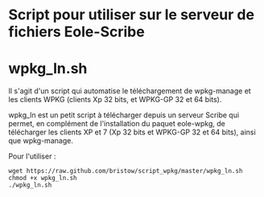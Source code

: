 Script pour utiliser sur le serveur de fichiers Eole-Scribe
=====

wpkg_ln.sh
====

Il s'agit d'un script qui automatise le téléchargement de wpkg-manage et les clients WPKG (clients Xp 32 bits, et WPKG-GP 32 et 64 bits).

wpkg_ln est un petit script à télécharger depuis un serveur Scribe qui permet, en complément de l'installation du paquet eole-wpkg, de télécharger les clients XP et 7 (Xp 32 bits et WPKG-GP 32 et 64 bits), ainsi que wpkg-manage.

Pour l'utiliser :

    wget https://raw.github.com/bristow/script_wpkg/master/wpkg_ln.sh
    chmod +x wpkg_ln.sh
    ./wpkg_ln.sh
